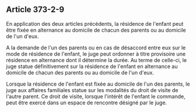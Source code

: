 Article 373-2-9
----
En application des deux articles précédents, la résidence de l'enfant peut être
fixée en alternance au domicile de chacun des parents ou au domicile de l'un
d'eux.

A la demande de l'un des parents ou en cas de désaccord entre eux sur le mode de
résidence de l'enfant, le juge peut ordonner à titre provisoire une résidence en
alternance dont il détermine la durée. Au terme de celle-ci, le juge statue
définitivement sur la résidence de l'enfant en alternance au domicile de chacun
des parents ou au domicile de l'un d'eux.

Lorsque la résidence de l'enfant est fixée au domicile de l'un des parents, le
juge aux affaires familiales statue sur les modalités du droit de visite de
l'autre parent. Ce droit de visite, lorsque l'intérêt de l'enfant le commande,
peut être exercé dans un espace de rencontre désigné par le juge.
